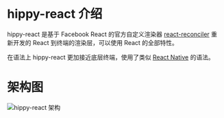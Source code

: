 # hippy-react 介绍

hippy-react 是基于 Facebook React 的官方自定义渲染器 [react-reconciler](//www.npmjs.com/package/react-reconciler) 重新开发的 React 到终端的渲染层，可以使用 React 的全部特性。

在语法上 hippy-react 更加接近底层终端，使用了类似 [React Native](//facebook.github.io/react-native/) 的语法。

# 架构图

![hippy-react 架构](//puui.qpic.cn/vupload/0/1577799098768_rq7vlvr6rr.png/0)
